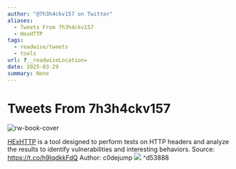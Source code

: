 ```yaml
---
author: "@7h3h4ckv157 on Twitter"
aliases:
  - Tweets From 7h3h4ckv157
  - HexHTTP
tags:
  - readwise/tweets
  - tools
url: ?__readwiseLocation=
date: 2025-03-29
summary: None
---
```

# Tweets From 7h3h4ckv157

![rw-book-cover](https://pbs.twimg.com/profile_images/1837821520875343872/dIYON0Hz.jpg)


[HExHTTP](https://github.com/c0dejump/HExHTTP) is a tool designed to perform tests on HTTP headers and analyze the results to identify vulnerabilities and interesting behaviors.
 Source: https://t.co/h9IqdkkFdQ
 Author: c0dejump 
 ![](https://pbs.twimg.com/media/GiCCuSebsAADsMg.jpg) [](https://twitter.com/7h3h4ckv157/status/1882648384475213933) ^d53888

